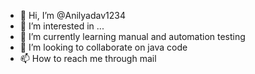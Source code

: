 - 👋 Hi, I’m @Anilyadav1234
- 👀 I’m interested in ...
- 🌱 I’m currently learning manual and automation testing
- 💞️ I’m looking to collaborate on java code
- 📫 How to reach me through mail

<!---
Anilyadav1234/Anilyadav1234 is a ✨ special ✨ repository because its `README.md` (this file) appears on your GitHub profile.
You can click the Preview link to take a look at your changes.
--->

